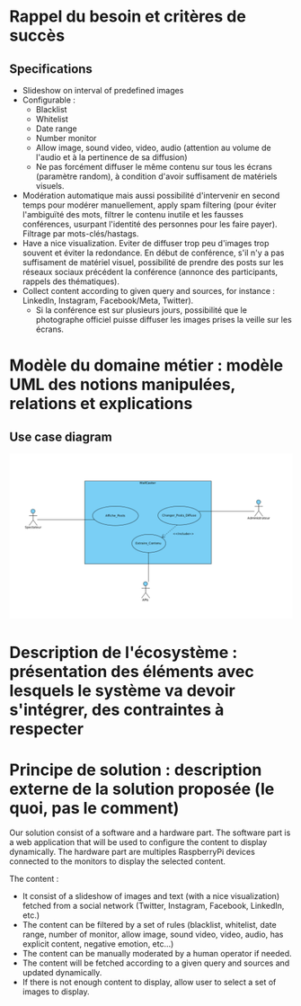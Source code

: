 
# Rappel du besoin et critères de succès

## Specifications

- Slideshow on interval of predefined images
- Configurable : 
  - Blacklist
  - Whitelist
  - Date range
  - Number monitor
  - Allow image, sound video, video, audio (attention au volume de l'audio et à la pertinence de sa diffusion)
  - Ne pas forcément diffuser le même contenu sur tous les écrans (paramètre random), à condition d'avoir suffisament de matériels visuels.
- Modération automatique mais aussi possibilité d'intervenir en second temps pour modérer manuellement, apply spam filtering (pour éviter l'ambiguïté des mots, filtrer le contenu inutile et les fausses conférences, usurpant l'identité des personnes pour les faire payer). Filtrage par mots-clés/hastags. 
- Have a nice visualization. Eviter de diffuser trop peu d'images trop souvent et éviter la redondance. En début de conférence, s'il n'y a pas suffisament de matériel visuel, possibilité de prendre des posts sur les réseaux sociaux précédent la conférence (annonce des participants, rappels des thématiques).
- Collect content according to given query and sources, for instance : LinkedIn, Instagram, Facebook/Meta, Twitter). 
  - Si la conférence est sur plusieurs jours, possibilité que le photographe officiel puisse diffuser les images prises la veille sur les écrans. 

# Modèle du domaine métier : modèle UML des notions manipulées, relations et explications

## Use case diagram

![Use case diagram](assets/usecase.png)

# Description de l'écosystème : présentation des éléments avec lesquels le système va devoir s'intégrer, des contraintes à respecter


# Principe de solution : description externe de la solution proposée (le quoi, pas le comment)

Our solution consist of a software and a hardware part. 
The software part is a web application that will be used to configure the content to display dynamically.
The hardware part are multiples RaspberryPi devices connected to the monitors to display the selected content.

The content : 
- It consist of a slideshow of images and text (with a nice visualization) fetched from a social network (Twitter, Instagram, Facebook, LinkedIn, etc.)
- The content can be filtered by a set of rules (blacklist, whitelist, date range, number of monitor, allow image, sound video, video, audio, has explicit content, negative emotion, etc...)
- The content can be manually moderated by a human operator if needed.
- The content will be fetched according to a given query and sources and updated dynamically.
- If there is not enough content to display, allow user to select a set of images to display.


<!-- --- TODO je sais pas trop ou mettre ça ---

# Problematics

- How to filter : anti-spam, nsfw filter 
- What to show ? Hashtag ? User ? Location ?


# User Story

- Setup the raspberry pi with wifi and correct origin -->

